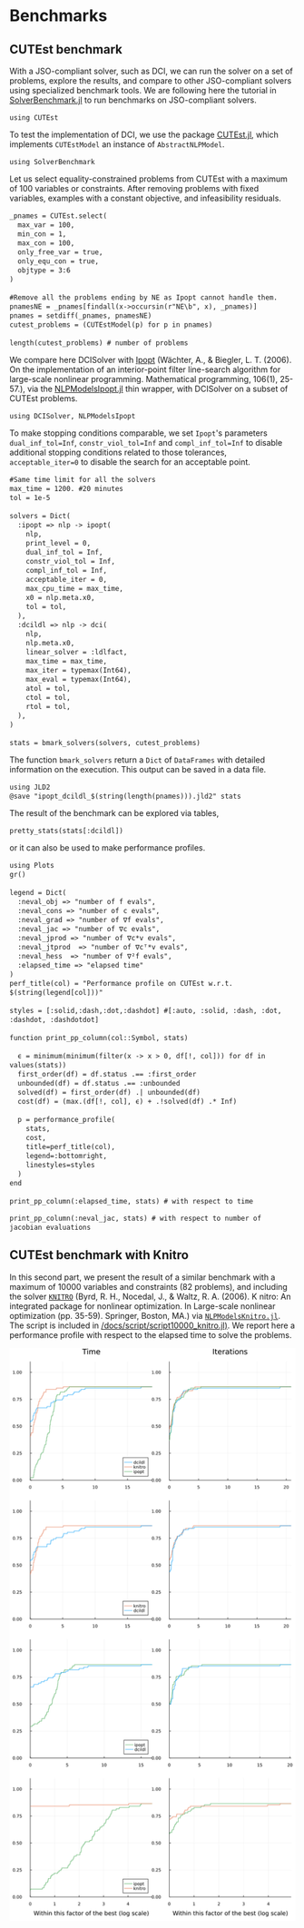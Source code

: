 # Benchmarks

## CUTEst benchmark

With a JSO-compliant solver, such as DCI, we can run the solver on a set of problems, explore the results, and compare to other JSO-compliant solvers using specialized benchmark tools. 
We are following here the tutorial in [SolverBenchmark.jl](https://juliasmoothoptimizers.github.io/SolverBenchmark.jl/v0.3/tutorial/) to run benchmarks on JSO-compliant solvers.
``` @example ex1
using CUTEst
```

To test the implementation of DCI, we use the package [CUTEst.jl](https://github.com/JuliaSmoothOptimizers/CUTEst.jl), which implements `CUTEstModel` an instance of `AbstractNLPModel`. 

``` @example ex1
using SolverBenchmark
```

Let us select equality-constrained problems from CUTEst with a maximum of 100 variables or constraints. After removing problems with fixed variables, examples with a constant objective, and infeasibility residuals.

``` @example ex1
_pnames = CUTEst.select(
  max_var = 100, 
  min_con = 1, 
  max_con = 100, 
  only_free_var = true, 
  only_equ_con = true, 
  objtype = 3:6
)

#Remove all the problems ending by NE as Ipopt cannot handle them.
pnamesNE = _pnames[findall(x->occursin(r"NE\b", x), _pnames)]
pnames = setdiff(_pnames, pnamesNE)
cutest_problems = (CUTEstModel(p) for p in pnames)

length(cutest_problems) # number of problems
```

We compare here DCISolver with [Ipopt](https://link.springer.com/article/10.1007/s10107-004-0559-y) (Wächter, A., & Biegler, L. T. (2006). On the implementation of an interior-point filter line-search algorithm for large-scale nonlinear programming. Mathematical programming, 106(1), 25-57.), via the [NLPModelsIpopt.jl](https://github.com/JuliaSmoothOptimizers/NLPModelsIpopt.jl) thin wrapper, with DCISolver on a subset of CUTEst problems.

``` @example ex1
using DCISolver, NLPModelsIpopt
```
 To make stopping conditions comparable, we set `Ipopt`'s parameters `dual_inf_tol=Inf`, `constr_viol_tol=Inf` and `compl_inf_tol=Inf` to disable additional stopping conditions related to those tolerances, `acceptable_iter=0` to disable the search for an acceptable point.

``` @example ex1
#Same time limit for all the solvers
max_time = 1200. #20 minutes
tol = 1e-5

solvers = Dict(
  :ipopt => nlp -> ipopt(
    nlp,
    print_level = 0,
    dual_inf_tol = Inf,
    constr_viol_tol = Inf,
    compl_inf_tol = Inf,
    acceptable_iter = 0,
    max_cpu_time = max_time,
    x0 = nlp.meta.x0,
    tol = tol,
  ),
  :dcildl => nlp -> dci(
    nlp,
    nlp.meta.x0,
    linear_solver = :ldlfact,
    max_time = max_time,
    max_iter = typemax(Int64),
    max_eval = typemax(Int64),
    atol = tol,
    ctol = tol,
    rtol = tol,
  ),
)

stats = bmark_solvers(solvers, cutest_problems)
```
The function `bmark_solvers` return a `Dict` of `DataFrames` with detailed information on the execution. This output can be saved in a data file.
``` @example ex1
using JLD2
@save "ipopt_dcildl_$(string(length(pnames))).jld2" stats
```
The result of the benchmark can be explored via tables,
``` @example ex1
pretty_stats(stats[:dcildl])
```
or it can also be used to make performance profiles.
``` @example ex1
using Plots
gr()

legend = Dict(
  :neval_obj => "number of f evals", 
  :neval_cons => "number of c evals", 
  :neval_grad => "number of ∇f evals", 
  :neval_jac => "number of ∇c evals", 
  :neval_jprod => "number of ∇c*v evals", 
  :neval_jtprod  => "number of ∇cᵀ*v evals", 
  :neval_hess  => "number of ∇²f evals", 
  :elapsed_time => "elapsed time"
)
perf_title(col) = "Performance profile on CUTEst w.r.t. $(string(legend[col]))"

styles = [:solid,:dash,:dot,:dashdot] #[:auto, :solid, :dash, :dot, :dashdot, :dashdotdot]

function print_pp_column(col::Symbol, stats)
  
  ϵ = minimum(minimum(filter(x -> x > 0, df[!, col])) for df in values(stats))
  first_order(df) = df.status .== :first_order
  unbounded(df) = df.status .== :unbounded
  solved(df) = first_order(df) .| unbounded(df)
  cost(df) = (max.(df[!, col], ϵ) + .!solved(df) .* Inf)

  p = performance_profile(
    stats, 
    cost, 
    title=perf_title(col), 
    legend=:bottomright, 
    linestyles=styles
  )
end

print_pp_column(:elapsed_time, stats) # with respect to time
```

``` @example ex1
print_pp_column(:neval_jac, stats) # with respect to number of jacobian evaluations
```

## CUTEst benchmark with Knitro

In this second part, we present the result of a similar benchmark with a maximum of 10000 variables and constraints (82 problems), and including the solver [`KNITRO`](https://link.springer.com/chapter/10.1007/0-387-30065-1_4) (Byrd, R. H., Nocedal, J., & Waltz, R. A. (2006). K nitro: An integrated package for nonlinear optimization. In Large-scale nonlinear optimization (pp. 35-59). Springer, Boston, MA.) via [`NLPModelsKnitro.jl`](https://github.com/JuliaSmoothOptimizers/NLPModelsKnitro.jl). The script is included in [/docs/script/script10000_knitro.jl)](https://github.com/JuliaSmoothOptimizers/DCISolver.jl/docs/script/script10000_knitro.jl). We report here a performance profile with respect
to the elapsed time to solve the problems.

![](./assets/ipopt_knitro_dcildl_82.png)
